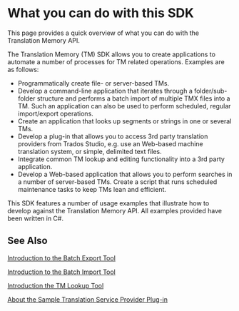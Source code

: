 What you can do with this SDK
=====
This page provides a quick overview of what you can do with the Translation Memory API.

The Translation Memory (TM) SDK allows you to create applications to automate a number of processes for TM related operations. Examples are as follows:

* Programmatically create file- or server-based TMs.
* Develop a command-line application that iterates through a folder/sub-folder structure and performs a batch import of multiple TMX files into a TM. Such an application can also be used to perform scheduled, regular import/export operations.
* Create an application that looks up segments or strings in one or several TMs.
* Develop a plug-in that allows you to access 3rd party translation providers from Trados Studio, e.g. use an Web-based machine translation system, or simple, delimited text files.
* Integrate common TM lookup and editing functionality into a 3rd party application.
* Develop a Web-based application that allows you to perform searches in a number of server-based TMs.
Create a script that runs scheduled maintenance tasks to keep TMs lean and efficient.


This SDK features a number of usage examples that illustrate how to develop against the Translation Memory API. All examples provided have been written in C#.

See Also
-------
[Introduction to the Batch Export Tool](introduction_to_the_tm_batch_export_tool.md)

[Introduction to the Batch Import Tool](introduction_to_the_tm_batch_import_tool.md)

[Introduction the TM Lookup Tool](introduction_to_the_tm_lookup_tool.md)

[About the Sample Translation Service Provider Plug-in](about_the_sample_translation_service_provider_plugin.md)